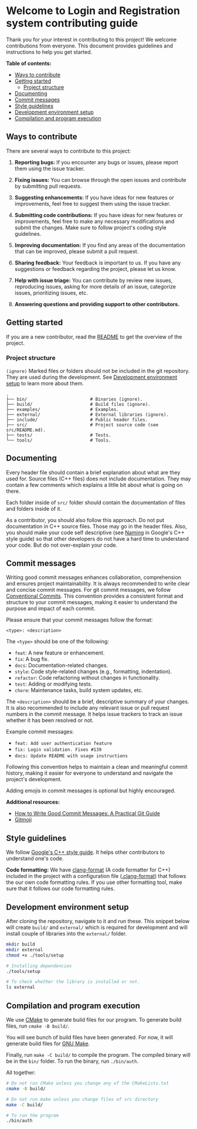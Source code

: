 # Welcome to Login and Registration system contributing guide

Thank you for your interest in contributing to this project! We welcome
contributions from everyone. This document provides guidelines and
instructions to help you get started.

**Table of contents:**

- [Ways to contribute](#ways-to-contribute)
- [Getting started](#getting-started)
  - [Project structure](#project-structure)
- [Documenting](#documenting)
- [Commit messages](#commit-messages)
- [Style guidelines](#style-guidelines)
- [Development environment setup](#development-environment-setup)
- [Compilation and program execution](#compilation-and-program-execution)

## Ways to contribute

There are several ways to contribute to this project:

1. **Reporting bugs:**
   If you encounter any bugs or issues, please report them using the issue
   tracker.

2. **Fixing issues:**
   You can browse through the open issues and contribute by submitting pull
   requests.

3. **Suggesting enhancements:**
   If you have ideas for new features or improvements, feel free to suggest
   them using the issue tracker.

4. **Submitting code contributions:**
   If you have ideas for new features or improvements, feel free to make any
   necessary modifications and submit the changes. Make sure to follow
   project's coding style guidelines.

5. **Improving documentation:**
   If you find any areas of the documentation that can be improved, please
   submit a pull request.

6. **Sharing feedback:**
   Your feedback is important to us. If you have any suggestions or feedback
   regarding the project, please let us know.

7. **Help with issue triage:**
   You can contribute by review new issues, reproducing issues, asking for
   more details of an issue, categorize issues, prioritizing issues, etc.

8. **Answering questions and providing support to other contributors.**

## Getting started

If you are a new contributor, read the [README](README.md) to get the overview
of the project.

### Project structure

`(ignore)` Marked files or folders should not be included in the git
repository. They are used during the development. See
[Development environment setup](#development-environment-setup) to learn more
about them.

```
.
├── bin/                        # Binaries (ignore).
├── build/                      # Build files (ignore).
├── examples/                   # Examples.
├── external/                   # External libraries (ignore).
├── include/                    # Public header files.
├── src/                        # Project source code (see src/README.md).
├── tests/                      # Tests.
└── tools/                      # Tools.
```

## Documenting

Every header file should contain a brief explanation about what are they used
for. Source files (C++ files) does not include documentation. They may contain
a few comments which explains a little bit about what is going on there.

Each folder inside of `src/` folder should contain the documentation of files
and folders inside of it.

As a contributor, you should also follow this approach. Do not put
documentation in C++ source files. Those may go in the header files. Also, you
should make your code self descriptive
(see [Naming](https://google.github.io/styleguide/cppguide.html#Naming) in
Google's C++ style guide) so that other developers do not have a hard time to
understand your code. But do not over-explain your code.

## Commit messages

Writing good commit messages enhances collaboration, comprehension and ensures
project maintainability. It is always recommended to write clear and concise
commit messages. For git commit messages, we follow
[Conventional Commits](https://www.conventionalcommits.org). This convention
provides a consistent format and structure to your commit messages, making it
easier to understand the purpose and impact of each commit.

Please ensure that your commit messages follow the format:

```
<type>: <description>
```

The `<type>` should be one of the following:

- `feat`: A new feature or enhancement.
- `fix`: A bug fix.
- `docs`: Documentation-related changes.
- `style`: Code style-related changes (e.g., formatting, indentation).
- `refactor`: Code refactoring without changes in functionality.
- `test`: Adding or modifying tests.
- `chore`: Maintenance tasks, build system updates, etc.

The `<description>` should be a brief, descriptive summary of your changes. It
is also recommended to include any relevant issue or pull request numbers in
the commit message. It helps issue trackers to track an issue whether it has
been resolved or not.

Example commit messages:

- `feat: Add user authentication feature`
- `fix: Login validation. Fixes #139`
- `docs: Update README with usage instructions`

Following this convention helps to maintain a clean and meaningful commit
history, making it easier for everyone to understand and navigate the
project's development.

Adding emojis in commit messages is optional but highly encouraged.

**Additional resources:**

- [How to Write Good Commit Messages: A Practical Git Guide](https://www.freecodecamp.org/news/writing-good-commit-messages-a-practical-guide/)
- [Gitmoji](https://gitmoji.dev/)

## Style guidelines

We follow
[Google's C++ style guide](https://google.github.io/styleguide/cppguide.html).
It helps other contributors to understand one's code.

**Code formatting:** We have
[clang-format](https://clang.llvm.org/docs/ClangFormat.html) (A code formatter
for C++) included in the project with a configuration file
([.clang-format](.clang-format)) that follows the our own code formatting
rules. If you use other formatting tool, make sure that it follows our code
formatting rules.

## Development environment setup

After cloning the repository, navigate to it and run these. This snippet below
will create `build/` and `external/` which is required for development and
will install couple of libraries into the `external/` folder.

```sh
mkdir build
mkdir external
chmod +x ./tools/setup

# Installing dependencies
./tools/setup

# To check whether the library is installed or not.
ls external
```

## Compilation and program execution

We use [CMake](https://cmake.org) to generate build files for our program. To
generate build files, run `cmake -B build/`.

You will see bunch of build files have been generated. For now, it will
generate build files for [GNU Make](https://www.gnu.org/software/make).

Finally, run `make -C build/` to compile the program. The compiled binary will
be in the `bin/` folder. To run the binary, run `./bin/auth`.

All together:

```sh
# Do not run CMake unless you change any of the CMakeLists.txt
cmake -B build/

# Do not run make unless you change files of src directory
make -C build/

# To run the program
./bin/auth
```
